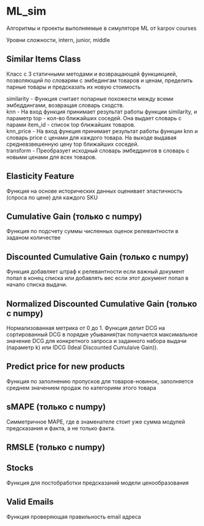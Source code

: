 # ML_sim
Алгоритмы и проекты выполняемые в симуляторе ML от karpov courses

Уровни сложности, intern, junior, middle

## Similar Items Class
Класс с 3 статичными методами и возвращающей функцикцией, позволяющий по словарям с эмбедингам товаров и ценам, пределить парные товары и предсказать их новую стоимость 

similarity - Функция считает попарные похожести между всеми эмбеддингами, возвращая словарь сходств.  
knn - На вход функция принимает результат работы функции similarity, и параметр top - кол-во ближайших соседей. Она выдает словарь с парами item_id - список top ближайших товаров.  
knn_price - На вход функция принимает результат работы функции knn и словарь price с ценами для каждого товара. На выходе выдавая средневзвешенную цену top ближайших соседей.  
transform - Преобразует исходный словарь эмбеддингов в словарь с новыми ценами для всех товаров.

## Elasticity Feature
Функция на основе исторических данных оценивает эластичность (спроса по цене) для каждого SKU 

## Cumulative Gain (только с numpy)
Функция по подсчету суммы численных оценок релевантности в заданом количестве

## Discounted Cumulative Gain (только с numpy)
Функция добавляет штраф к релевантности если важный документ попал в конец списка или добавлять вес если этот документ попал в начало списка выдачи.

## Normalized Discounted Cumulative Gain (только с numpy)
Нормализованная метрика от 0 до 1. Функция делит DCG на сортированный DCG в порядке убывания(так получается максимальное значение DCG для конкретного запроса и заданного набора выдачи (параметр k) или IDCG (Ideal Discounted Cumulaive Gain)). 

## Predict price for new products
Функция по заполнению пропусков для товаров-новинок, заполняется среднем значением продаж по категориям этого товара

## sMAPE (только с numpy) 
Симметричное MAPE, где в знаменателе стоит уже сумма модулей предсказания и факта, а не только факта.

## RMSLE (только с numpy)

## Stocks
Функция для постобработки предсказаний модели ценообразования

## Valid Emails
Функция проверяющая правильность email адреса
